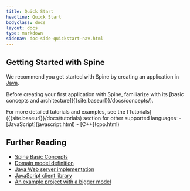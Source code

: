 ```yaml
---
title: Quick Start
headline: Quick Start
bodyclass: docs
layout: docs
type: markdown
sidenav: doc-side-quickstart-nav.html
---
```

<h2 class="top">Getting Started with Spine</h2>

<div id="toc" class="toc hide-block"></div>

We recommend you get started with Spine by creating an application in [Java](java.html).
<p class="note">Before creating your first application with Spine, familiarize with its [basic concepts and architecture]({{site.baseurl}}/docs/concepts/).</p>
For more detailed tutorials and examples, see the [Tutorials]({{site.baseurl}}/docs/tutorials) section for other supported languages:
 - [JavaScript](javascript.html)
 - [C++](cpp.html)

## Further Reading
  * [Spine Basic Concepts](https://spine.io/docs/concepts/)
  * [Domain model definition](https://spine.io/docs/guides/model-definition.html)
  * [Java Web server implementation](https://github.com/SpineEventEngine/web)
  * [JavaScript client library](https://www.npmjs.com/package/spine-web)
  * [An example project with a bigger model](https://github.com/SpineEventEngine/todo-list)
